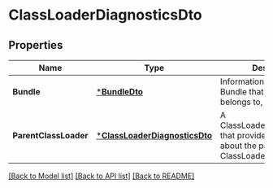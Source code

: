 # ClassLoaderDiagnosticsDto

## Properties
Name | Type | Description | Notes
------------ | ------------- | ------------- | -------------
**Bundle** | [***BundleDto**](BundleDTO.md) | Information about the Bundle that the ClassLoader belongs to, if any | [optional] [default to null]
**ParentClassLoader** | [***ClassLoaderDiagnosticsDto**](ClassLoaderDiagnosticsDTO.md) | A ClassLoaderDiagnosticsDTO that provides information about the parent ClassLoader | [optional] [default to null]

[[Back to Model list]](../README.md#documentation-for-models) [[Back to API list]](../README.md#documentation-for-api-endpoints) [[Back to README]](../README.md)


